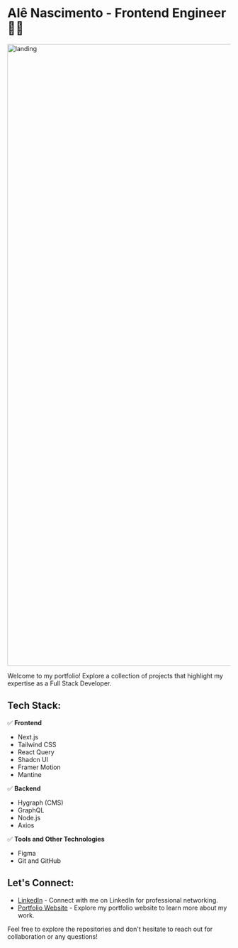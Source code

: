 # Alê Nascimento - Frontend Engineer 👨‍💻

<img width="1402" alt="landing" src="https://github.com/user-attachments/assets/011f3a38-7f25-40ca-96ab-5515bc08cf32" />

Welcome to my portfolio! Explore a collection of projects that highlight my expertise as a Full Stack Developer.

## Tech Stack:

✅ **Frontend**

- Next.js
- Tailwind CSS
- React Query
- Shadcn UI
- Framer Motion
- Mantine

✅ **Backend**

- Hygraph (CMS)
- GraphQL
- Node.js
- Axios

✅ **Tools and Other Technologies**

- Figma
- Git and GitHub

## Let's Connect:

- [LinkedIn](https://www.linkedin.com/in/alexandreal/) - Connect with me on LinkedIn for professional networking.
- [Portfolio Website](https://dynamusdev.vercel.app/) - Explore my portfolio website to learn more about my work.

Feel free to explore the repositories and don't hesitate to reach out for collaboration or any questions!

